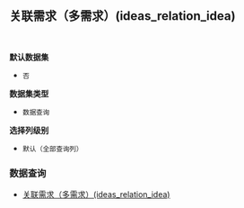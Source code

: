 ## 关联需求（多需求）(ideas_relation_idea) <!-- {docsify-ignore-all} -->



<br>
<p class="panel-title"><b>默认数据集</b></p>

* `否`

<p class="panel-title"><b>数据集类型</b></p>

* `数据查询`

<p class="panel-title"><b>选择列级别</b></p>

* `默认（全部查询列）`




### 数据查询
  * [关联需求（多需求）(ideas_relation_idea)](module/ProdMgmt/idea/query/ideas_relation_idea)
